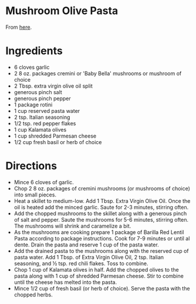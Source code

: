 Mushroom Olive Pasta
====================
From [here](https://www.therusticfoodie.com/mushroom-and-olive-pasta/).

Ingredients
============
 * 6 cloves garlic
 * 2 8 oz. packages cremini or 'Baby Bella' mushrooms or mushroom of choice
 * 2 Tbsp. extra virgin olive oil split
 * generous pinch salt
 * generous pinch pepper
 * 1 package rotini
 * 1 cup reserved pasta water
 * 2 tsp. Italian seasoning
 * 1/2 tsp. red pepper flakes
 * 1 cup Kalamata olives
 * 1 cup shredded Parmesan cheese
 * 1/2 cup fresh basil or herb of choice

Directions
============
 * Mince 6 cloves of garlic.
 * Chop 2 8 oz. packages of cremini mushrooms (or mushrooms of choice) into small pieces.
 * Heat a skillet to medium-low. Add 1 Tbsp. Extra Virgin Olive Oil. Once the oil is heated add the
   minced garlic. Saute for 2-3 minutes, stirring often.
 * Add the chopped mushrooms to the skillet along with a generous pinch of salt and pepper. Saute
   the mushrooms for 5-6 minutes, stirring often. The mushrooms will shrink and caramelize a bit.
 * As the mushrooms are cooking prepare 1 package of Barilla Red Lentil Pasta according to package
   instructions. Cook for 7-9 minutes or until al dente. Drain the pasta and reserve 1 cup of the
   pasta water.
 * Add the drained pasta to the mushrooms along with the reserved cup of pasta water. Add 1 Tbsp. of
   Extra Virgin Olive Oil, 2 tsp. Italian seasoning, and ½ tsp. red chili flakes. Toss to combine.
 * Chop 1 cup of Kalamata olives in half. Add the chopped olives to the pasta along with 1 cup of
   shredded Parmesan cheese. Stir to combine until the cheese has melted into the pasta.
 * Mince 1/2 cup of fresh basil (or herb of choice). Serve the pasta with the chopped herbs.
